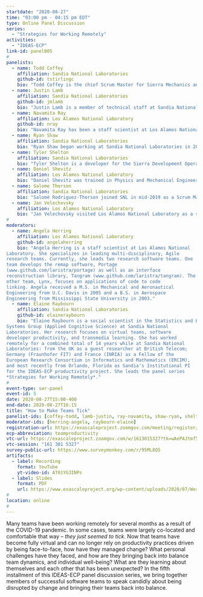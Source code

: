 ```yaml
---
startdate: "2020-08-27"
time: "03:00 pm - 04:15 pm EDT"
type: Online Panel Discussion
series:
  - "Strategies for Working Remotely"
activities:
  - "IDEAS-ECP"
link-id: panel005
#
panelists:
  - name: Todd Coffey
    affiliation: Sandia National Laboratories
    github-id: tstirlingc
    bio: "Todd Coffey is the chief Scrum Master for Sierra Mechanics and works with the Scrum Masters for all 10 Scrum/Agile teams in Sierra at Sandia National Laboratories.  He has a background in applied mathematics and has been involved in Sierra as a code developer and various Scrum Master roles for almost a decade.  Todd has taken some classes at the school of Hard Knocks in meeting facilitation as a means toward effective collaboration across larger groups. He plans to continue learning through his mistakes."
  - name: Justin Lamb
    affiliation: Sandia National Laboratories
    github-id: jmlamb
    bio: "Justin Lamb is a member of technical staff at Sandia National Laboratories in the Scientific Applications and User Support Department. He works closely with scientific software developers working on the Sierra code suite. He helps enable high performing agile software development as the Scrum Master for the Sierra Thermal Fluid Team, and he assists the Sierra user community in a technical user support role. Aside from this, he has worked with the Sandia HPC PRO Team enabling scientific applications to run more effectively on Sandia’s HPC clusters."
  - name: Navamita Ray
    affiliation: Los Alamos National Laboratory
    github-id: nray
    bio: "Navamita Ray has been a staff scientist at Los Alamos National Laboratory since 2018. Her background  is in applied mathematics and she specializes in developing numerical methods for scientific and high performance computing. She joined the Portage team in 2017 as a Post Doc and continues to develop code for the team. Her current interests include development of advection-based remapping strategies and their testing in Portage. Aside from Portage, she also works on developing mesh data structures in advanced runtimes which target the heterogenous architectures for exascale computing."
  - name: Ryan Shaw
    affiliation: Sandia National Laboratories
    bio: "Ryan Shaw began working at Sandia National Laboratories in 2012 and has provided technical support to the Sierra suite of multiphysics simulation codes. Ryan volunteered to be a scrum master in 2014 when the previous one left the group, but he didn’t really recognize the value of a scrum master until 2017 after working with two other teams and realizing that solving people problems was just as enjoyable for him as solving engineering problems. Ryan currently serves as scrum master for two teams and works to influence Sandia with his expertise and enthusiasm in helping others more effectively deliver product."
  - name: Tyler Shelton
    affiliation: Sandia National Laboratories
    bio: "Tyler Shelton is a developer for the Sierra Development Operations (DevOps) team, as well as Scrum Master for the Sierra Next Generation Programming (NGP) team. He started work with the DevOps team in 2015 as an intern where he has continued to assist in the growth of development tools for running on High Performance Computers. He recently became a Scrum Master for the NGP team to help improve group collaboration, process efficiencies, and the overall health of the team."
  - name: Daniel Shevitz
    affiliation: Los Alamos National Laboratory
    bio: "Daniel Shevitz was trained in Physics and Mechanical Engineering, but over the years has worked in control theory, system identification, finance, CFD, risk analysis, and other fields. The only common element in all these endeavors has been a heavy reliance on computers and programming. After having spent most of his career working as a sole developer on small projects, he has in the last three years needed to learn modern workflows on multi-developer teams. Learning collaborative software development late in his career will hopefully allow him to provide some different insights on working remotely."
  - name: Salome Thorson
    affiliation: Sandia National Laboratories
    bio: "Salomé Rodriguez-Thorson joined SNL in mid-2019 as a Scrum Master for 2 Sierra Scrum/Agile teams. She also consults with Sandia’s Agile Community of Practice and the Corporate PMO’s Agile Center of Excellence to empower teams to realize exceptional agility in the national interest. Salomé has 15+ years of expertise in driving workforce adoption of enterprise deployments for IT software initiatives and in designing and delivering technical and soft-skills training programs in the energy and banking sectors. She holds a BA in Economics &amp; Political Science from Yale University and an M.S. in Organization Development from the University of San Francisco."
  - name: Jan Velechovsky
    affiliation: Los Alamos National Laboratory
    bio: "Jan Velechovsky visited Los Alamos National Laboratory as a summer student in 2011. He returned as a research scientist in numerical methods for hydrodynamics in 2015. In the meantime, he finished his Ph.D. under dual supervision of the University of Bordeaux and of the Czech Technical University in Prague, which often required working remotely. Jan was exposed to agile framework for software development when he joined the Portage team in 2017. Since March, Jan has been working from home with an intermittent help from his two-year-old daughter."
#
moderators:
  - name: Angela Herring
    affiliation: Los Alamos National Laboratory
    github-id: angelaherring
    bio: "Angela Herring is a staff scientist at Los Alamos National
Laboratory. She specializes in leading multi-disciplinary, Agile
research teams. Currently, she leads two research software teams. One
team develops the remap software, Portage
(www.github.com/laristra/portage) as well as an interface
reconstruction library, Tangram (www.github.com/laristra/tangram). The
other team, Lynx, focuses on applications of code to code
linking. Angela received a M.S. in Mechanical and Aeronautical
Engineering from U.C. Davis in 2005 and a B.S. in Aerospace
Engineering from Mississippi State University in 2003."
  - name: Elaine Raybourn
    affiliation: Sandia National Laboratories
    github-id: elaineraybourn
    bio: "Elaine Raybourn is a social scientist in the Statistics and Human
Systems Group (Applied Cognitive Science) at Sandia National
Laboratories. Her research focuses on virtual teams, software
developer productivity, and transmedia learning. She has worked
remotely for a combined total of 14 years while at Sandia National
Laboratories: from the UK as a guest researcher at British Telecom;
Germany (Fraunhofer FIT) and France (INRIA) as a Fellow of the
European Research Consortium in Informatics and Mathematics (ERCIM),
and most recently from Orlando, Florida as Sandia's Institutional PI
for the IDEAS-ECP productivity project. She leads the panel series
*Strategies for Working Remotely*."
#
event-type: swr-panel
event-id: 5
date: 2020-08-27T15:00-400
end-date: 2020-08-27T16:15
title: "How to Make Teams Tick"
panelist-ids: [coffey-todd, lamb-justin, ray-navamita, shaw-ryan, shelton-tyler, shevitz-daniel, thorson-salome, velechovsky-jan]
moderator-ids: [herring-angela, raybourn-elaine]
registration-url: https://exascaleproject.zoomgov.com/meeting/register/vJIsdOmpqzgoHa33SfpQHh2HUPfvDpMYCGk
ecp-abbreviation: teamproductivity
vtc-url: https://exascaleproject.zoomgov.com/w/1613015327?tk=wAePAJtmf5luduRLIoVFhQ-8MI1AwKMs2ijgpNqx04c.DQIAAAAAYCSpHxZWaGo3NjhYbVRTNnJJZmY4eXlHQ1ZnAAAAAAAAAAAAAAAAAAAAAAAAAAAA&pwd=KzJxMTkxeEQwZEhaZEpNNzJpQ0FLUT09
vtc-session: "161 301 5327"
survey-public-url: https://www.surveymonkey.com/r/95ML8Q5
artifacts:
  - label: Recording
    format: YouTube
    yt-video-id: AT01YG3INPs
  - label: Slides
    format: PDF
    url: https://www.exascaleproject.org/wp-content/uploads/2020/07/WorkingRemotelyPanel-Teams_Tick.pdf
#
location: online
#
---
```

Many teams have been working remotely for several months as a result of the COVID-19 pandemic. In some cases, teams were largely co-located and comfortable that way – *they just seemed to tick*. Now that teams have become fully virtual and can no longer rely on productivity practices driven by being face-to-face, how have they managed change? What personal challenges have they faced, and how are they bringing back into balance team dynamics, and individual well-being? What are they learning about themselves and each other that has been unexpected? In the fifth installment of this IDEAS-ECP panel discussion series, we bring together members of successful software teams to speak candidly about being disrupted by change and bringing their teams back into balance.

